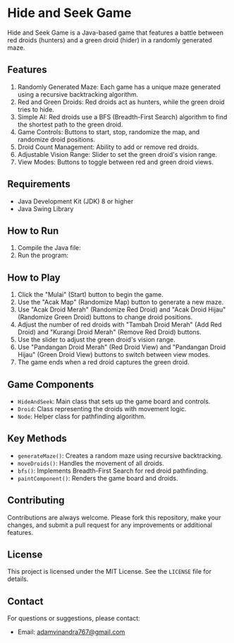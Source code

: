 # Hide and Seek Game

Hide and Seek Game is a Java-based game that features a battle between red droids (hunters) and a green droid (hider) in a randomly generated maze.

## Features

1. Randomly Generated Maze: Each game has a unique maze generated using a recursive backtracking algorithm.
2. Red and Green Droids: Red droids act as hunters, while the green droid tries to hide.
3. Simple AI: Red droids use a BFS (Breadth-First Search) algorithm to find the shortest path to the green droid.
4. Game Controls: Buttons to start, stop, randomize the map, and randomize droid positions.
5. Droid Count Management: Ability to add or remove red droids.
6. Adjustable Vision Range: Slider to set the green droid's vision range.
7. View Modes: Buttons to toggle between red and green droid views.

## Requirements

- Java Development Kit (JDK) 8 or higher
- Java Swing Library

## How to Run

1. Compile the Java file:
2. Run the program:

## How to Play

1. Click the "Mulai" (Start) button to begin the game.
2. Use the "Acak Map" (Randomize Map) button to generate a new maze.
3. Use "Acak Droid Merah" (Randomize Red Droid) and "Acak Droid Hijau" (Randomize Green Droid) buttons to change droid positions.
4. Adjust the number of red droids with "Tambah Droid Merah" (Add Red Droid) and "Kurangi Droid Merah" (Remove Red Droid) buttons.
5. Use the slider to adjust the green droid's vision range.
6. Use "Pandangan Droid Merah" (Red Droid View) and "Pandangan Droid Hijau" (Green Droid View) buttons to switch between view modes.
7. The game ends when a red droid captures the green droid.

## Game Components

- `HideAndSeek`: Main class that sets up the game board and controls.
- `Droid`: Class representing the droids with movement logic.
- `Node`: Helper class for pathfinding algorithm.

## Key Methods

- `generateMaze()`: Creates a random maze using recursive backtracking.
- `moveDroids()`: Handles the movement of all droids.
- `bfs()`: Implements Breadth-First Search for red droid pathfinding.
- `paintComponent()`: Renders the game board and droids.

## Contributing

Contributions are always welcome. Please fork this repository, make your changes, and submit a pull request for any improvements or additional features.

## License

This project is licensed under the MIT License. See the `LICENSE` file for details.

## Contact

For questions or suggestions, please contact:

- Email: adamvinandra767@gmail.com

